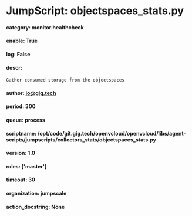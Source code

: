 
# JumpScript: objectspaces_stats.py
        
#### category: monitor.healthcheck
#### enable: True
#### log: False
#### descr: 
```
Gather consumed storage from the objectspaces

```
#### author: jo@gig.tech
#### period: 300
#### queue: process
#### scriptname: /opt/code/git.gig.tech/openvcloud/openvcloud/libs/agent-scripts/jumpscripts/collectors_stats/objectspaces_stats.py
#### version: 1.0
#### roles: ['master']
#### timeout: 30
#### organization: jumpscale
#### action_docstring: None